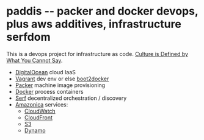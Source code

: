 # paddis -- packer and docker devops, plus aws additives, infrastructure serfdom

This is a devops project for infrastructure as code.
[Culture is Defined by What You Cannot Say](http://thinkrelevance.com/blog/2014/02/17/culture-is-defined-by-what-you-cannot-say).

* [DigitalOcean](https://digitalocean.com) cloud IaaS
* [Vagrant](http://www.vagrantup.com) dev env or else [boot2docker](http://boot2docker.github.io)
* [Packer](http://www.packer.io/) machine image provisioning
* [Docker](https://www.docker.io) process containers
* [Serf](http://www.serfdom.io) decentralized orchestration / discovery
* [Amazonica](https://github.com/mcohen01/amazonica) services:
  - [CloudWatch](http://aws.amazon.com/cloudwatch)
  - [CloudFront](http://aws.amazon.com/cloudfront)
  - [S3](http://aws.amazon.com/s3)
  - [Dynamo](http://aws.amazon.com/dynamodb)
